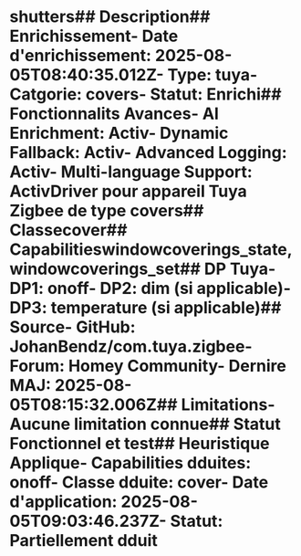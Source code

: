 # shutters##  Description##  Enrichissement- **Date d'enrichissement**: 2025-08-05T08:40:35.012Z- **Type**: tuya- **Catgorie**: covers- **Statut**:  Enrichi##  Fonctionnalits Avances- **AI Enrichment**: Activ- **Dynamic Fallback**: Activ- **Advanced Logging**: Activ- **Multi-language Support**: ActivDriver pour appareil Tuya Zigbee de type covers##  Classecover##  Capabilitieswindowcoverings_state, windowcoverings_set##  DP Tuya- DP1: onoff- DP2: dim (si applicable)- DP3: temperature (si applicable)##  Source- GitHub: JohanBendz/com.tuya.zigbee- Forum: Homey Community- Dernire MAJ: 2025-08-05T08:15:32.006Z##  Limitations- Aucune limitation connue##  Statut Fonctionnel et test##  Heuristique Applique- **Capabilities dduites**: onoff- **Classe dduite**: cover- **Date d'application**: 2025-08-05T09:03:46.237Z- **Statut**:  Partiellement dduit